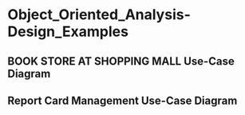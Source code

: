 # Object_Oriented_Analysis-Design_Examples


## BOOK STORE AT SHOPPING MALL Use-Case Diagram

## Report Card Management Use-Case Diagram
